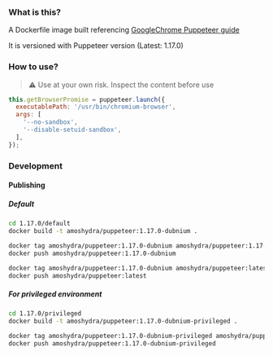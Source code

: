 ### What is this?
A Dockerfile image built referencing [GoogleChrome Puppeteer guide](https://github.com/GoogleChrome/puppeteer/blob/93843592da58efcb28cf740dd7dbfa9f04061fc8/docs/troubleshooting.md#running-on-alpine)

It is versioned with Puppeteer version (Latest: 1.17.0)

### How to use?
> ⚠ Use at your own risk. Inspect the content before use

```js
this.getBrowserPromise = puppeteer.launch({
  executablePath: '/usr/bin/chromium-browser',
  args: [
    '--no-sandbox',
    '--disable-setuid-sandbox',
  ],
});
```

### Development

#### Publishing

##### Default
```sh
cd 1.17.0/default
docker build -t amoshydra/puppeteer:1.17.0-dubnium .

docker tag amoshydra/puppeteer:1.17.0-dubnium amoshydra/puppeteer:1.17.0-dubnium
docker push amoshydra/puppeteer:1.17.0-dubnium

docker tag amoshydra/puppeteer:1.17.0-dubnium amoshydra/puppeteer:latest
docker push amoshydra/puppeteer:latest
```

##### For privileged environment
```sh
cd 1.17.0/privileged
docker build -t amoshydra/puppeteer:1.17.0-dubnium-privileged .

docker tag amoshydra/puppeteer:1.17.0-dubnium-privileged amoshydra/puppeteer:1.17.0-dubnium-privileged
docker push amoshydra/puppeteer:1.17.0-dubnium-privileged
```
